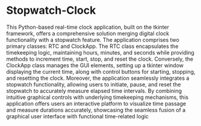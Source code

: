 # Stopwatch-Clock

This Python-based real-time clock application, built on the tkinter framework, offers a comprehensive solution merging digital clock functionality with a stopwatch feature. The application comprises two primary classes: RTC and ClockApp. The RTC class encapsulates the timekeeping logic, maintaining hours, minutes, and seconds while providing methods to increment time, start, stop, and reset the clock. Conversely, the ClockApp class manages the GUI elements, setting up a tkinter window displaying the current time, along with control buttons for starting, stopping, and resetting the clock. Moreover, the application seamlessly integrates a stopwatch functionality, allowing users to initiate, pause, and reset the stopwatch to accurately measure elapsed time intervals. By combining intuitive graphical controls with underlying timekeeping mechanisms, this application offers users an interactive platform to visualize time passage and measure durations accurately, showcasing the seamless fusion of a graphical user interface with functional time-related logic
